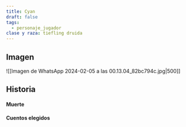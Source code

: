 ```yaml
---
title: Cyan
draft: false
tags:
  - personaje_jugador
clase y raza: tiefling druida
---
```

## Imagen 
![[Imagen de WhatsApp 2024-02-05 a las 00.13.04_82bc794c.jpg|500]]
## Historia

#### Muerte

#### Cuentos elegidos
